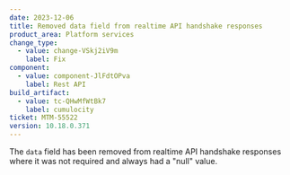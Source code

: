 ```yaml
---
date: 2023-12-06
title: Removed data field from realtime API handshake responses
product_area: Platform services
change_type:
  - value: change-VSkj2iV9m
    label: Fix
component:
  - value: component-JlFdtOPva
    label: Rest API
build_artifact:
  - value: tc-QHwMfWtBk7
    label: cumulocity
ticket: MTM-55522
version: 10.18.0.371
---
```

The <code>data</code> field has been removed from realtime API handshake responses where it was not required and always had a "null" value.
